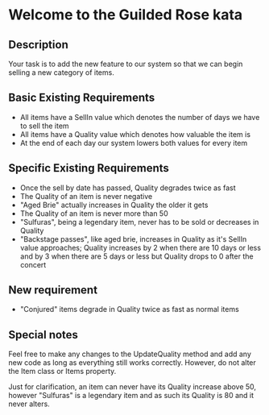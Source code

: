 # Welcome to the Guilded Rose kata

## Description

Your task is to add the new feature to our system so that we can begin selling a new category of items.

## Basic Existing Requirements

 - All items have a SellIn value which denotes the number of days we have to sell the item
 - All items have a Quality value which denotes how valuable the item is
 - At the end of each day our system lowers both values for every item

## Specific Existing Requirements

 - Once the sell by date has passed, Quality degrades twice as fast
 - The Quality of an item is never negative
 - "Aged Brie" actually increases in Quality the older it gets
 - The Quality of an item is never more than 50
 - "Sulfuras", being a legendary item, never has to be sold or decreases in Quality
 - "Backstage passes", like aged brie, increases in Quality as it's SellIn value approaches; Quality increases by 2 when there    are 10 days or less and by 3 when there are 5 days or less but Quality drops to 0 after the concert

## New requirement

 - "Conjured" items degrade in Quality twice as fast as normal items

## Special notes
Feel free to make any changes to the UpdateQuality method and add any new code as long as everything still works correctly. However, do not alter the Item class or Items property.

Just for clarification, an item can never have its Quality increase above 50, however "Sulfuras" is a legendary item and as such its Quality is 80 and it never alters.
